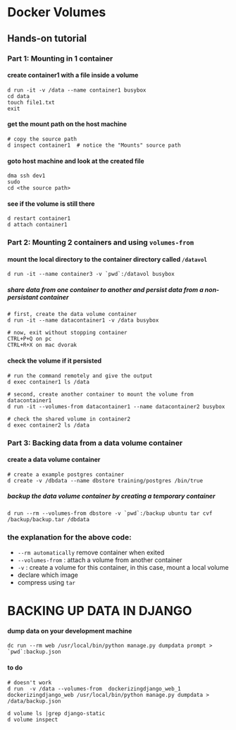 # Docker Volumes

## Hands-on tutorial
### Part 1: Mounting in 1 container
#### create container1 with a file inside a volume
```
d run -it -v /data --name container1 busybox 
cd data
touch file1.txt
exit
```
#### get the mount path on the host machine
```
# copy the source path
d inspect container1  # notice the "Mounts" source path
```
#### goto host machine and look at the created file 
```
dma ssh dev1
sudo 
cd <the source path>
```
#### see if the volume is still there
```
d restart container1
d attach container1
```

### Part 2: Mounting 2 containers and using `volumes-from`
#### mount the local directory to the container directory called `/datavol`
```
d run -it --name container3 -v `pwd`:/datavol busybox
```
##### share data from one container to another and persist data from a non-persistant container
```
# first, create the data volume container
d run -it --name datacontainer1 -v /data busybox

# now, exit without stopping container
CTRL+P+Q on pc
CTRL+R+X on mac dvorak
```
#### check the volume if it persisted
```
# run the command remotely and give the output
d exec container1 ls /data

# second, create another container to mount the volume from datacontainer1
d run -it --volumes-from datacontainer1 --name datacontainer2 busybox

# check the shared volume in container2
d exec container2 ls /data 
```
### Part 3: Backing data from a data volume container

#### create a data volume container
```
# create a example postgres container
d create -v /dbdata --name dbstore training/postgres /bin/true
```
##### backup the data volume container by creating a temporary container
```
d run --rm --volumes-from dbstore -v `pwd`:/backup ubuntu tar cvf /backup/backup.tar /dbdata
```
### the explanation for the above code:
* `--rm automatically` remove container when exited
* `--volumes-from` : attach a volume from another container
* `-v` : create a volume for this container, in this case, mount a local volume 
* declare which image
* compress using `tar`


# BACKING UP DATA IN DJANGO
#### dump data on your development machine 
```
dc run --rm web /usr/local/bin/python manage.py dumpdata prompt > `pwd`:backup.json
```

#### to do
```
# doesn't work
d run  -v /data --volumes-from  dockerizingdjango_web_1 dockerizingdjango_web /usr/local/bin/python manage.py dumpdata > /data/backup.json 

d volume ls |grep django-static
d volume inspect 
```